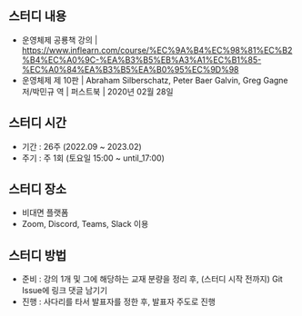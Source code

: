 ## 스터디 내용
  - 운영체제 공룡책 강의 | https://www.inflearn.com/course/%EC%9A%B4%EC%98%81%EC%B2%B4%EC%A0%9C-%EA%B3%B5%EB%A3%A1%EC%B1%85-%EC%A0%84%EA%B3%B5%EA%B0%95%EC%9D%98
  - 운영체제 제 10판 | Abraham Silberschatz, Peter Baer Galvin, Greg Gagne 저/박민규 역 | 퍼스트북 | 2020년 02월 28일
  
## 스터디 시간
  - 기간 : 26주 (2022.09 ~ 2023.02)
  - 주기 : 주 1회 (토요일 15:00 ~ until_17:00)

## 스터디 장소
  - 비대면 플랫폼
  - Zoom, Discord, Teams, Slack 이용

## 스터디 방법
  - 준비 : 강의 1개 및 그에 해당하는 교재 분량을 정리 후, (스터디 시작 전까지) Git Issue에 링크 댓글 남기기
  - 진행 : 사다리를 타서 발표자를 정한 후, 발표자 주도로 진행
